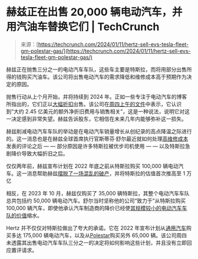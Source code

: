 <!--yml

类别：未分类

日期：2024-05-27 14:41:16

-->

# 赫兹正在出售 20,000 辆电动汽车，并用汽油车替换它们 | TechCrunch

> 来源：[https://techcrunch.com/2024/01/11/hertz-sell-evs-tesla-fleet-gm-polestar-gas/](https://techcrunch.com/2024/01/11/hertz-sell-evs-tesla-fleet-gm-polestar-gas/)

赫兹正在抛售三分之一的电动汽车车队，这些车主要是特斯拉，而将用部分出售所得的钱购买汽油车。该公司将出售电动汽车的需求降低和维修成本高于预期作为决定的原因。

抛售行动从上个月开始，并将持续到 2024 年。正如一些专注于电动汽车的博客所指出的，它们正以[大幅折扣](https://electrek.co/2024/01/10/tesla-model-3-hertz-cheap-used-rental/)出售。该公司在[周四上午的文件](https://www.sec.gov/Archives/edgar/data/47129/000165785324000010/htz-20240111.htm)中表示，它认识到“大约 2.45 亿美元的额外净折旧费用与销售相关”，这是一种说法，说明它对这一决定感到非常失望。赫兹告诉股东，它相信在未来几年内能够弥补这一损失。

赫兹削减电动汽车车队的举动是在电动汽车销量增长从创纪录的高点降温之际进行的。这一消息也是在赫兹全球首席执行官斯蒂芬·舒尔最近就如何处理[高维修成本](https://www.theverge.com/2023/10/27/23934691/hertz-tesla-uber-ev-plans-damage-repair-price-cuts)发表的评论之后 — — 部分原因是许多特斯拉被优步司机使用 — — 以及特斯拉急剧降价导致大幅折旧之后。

仅仅两年前，赫兹宣布计划在 2022 年底之前从特斯拉购买 100,000 辆电动汽车。这一消息帮助赫兹[摆脱了一场混乱的破产](https://www.bloomberg.com/news/newsletters/2021-05-12/money-stuff-the-hertz-gamblers-were-right)，并将特斯拉的估值首次推高至 1 万亿

相反，在 2023 年 10 月，赫兹仅购买了 35,000 辆特斯拉，其整个电动汽车车队总共包括约 50,000 辆电动汽车。舒尔当时坚称他的公司“致力于”从特斯拉购买 100,000 辆汽车，即使他承认汽车制造商的降价已经使[其规模较小的电动汽车车队的价值](https://www.cnbc.com/2023/10/26/hertz-pulls-back-on-ev-plans-citing-tesla-price-cuts-repair-costs.html)缩水。

Hertz 并不仅仅对特斯拉做出了夸大的承诺。它在 2022 年宣布计划从[通用汽车](https://newsroom.hertz.com/news-releases/news-release-details/hertz-and-gm-plan-major-ev-expansion)购买多达 175,000 辆电动汽车，以及从[Polestar](https://www.cnn.com/2022/04/04/tech/polestar-hertz-purchase/index.html)购买另外 65,000 辆。该公司周四未透露其出售电动汽车车队三分之一的决定将如何影响这些计划，并且没有立即回应置评请求。
